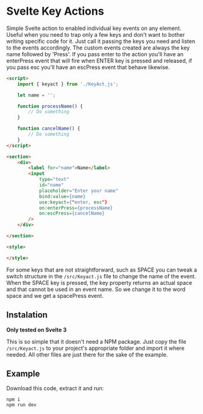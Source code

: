 # Svelte Key Actions


Simple Svelte action to enabled individual key events on any element. Useful when you need to trap only a few keys and don't want to bother writing specific code for it. Just call it passing the keys you need and listen to the events accordingly. The custom events created are always the key name followed by 'Press'. If you pass enter to the action you'll have an enterPress event that will fire when ENTER key is pressed and released, if you pass esc you'll have an escPress event that behave likewise.

```html
<script>
    import { keyact } from './KeyAct.js';

    let name = '';

    function processName() {
        // Do something
    }

    function cancelName() {
        // Do something
    }
</script>

<section>
    <div>
        <label for="name">Name</label>
        <input 
            type="text" 
            id="name" 
            placeholder="Enter your name" 
            bind:value={name} 
            use:keyact={"enter, esc"} 
            on:enterPress={processName} 
            on:escPress={cancelName} 
        />    
    </div>

</section>

<style>

</style>
```
For some keys that are not straightforward, such as SPACE you can tweak a switch structure in the ``/src/Keyact.js`` file to change the name of the event. When the SPACE key is pressed, the key property returns an actual space and that cannot be used in an event name. So we change it to the word space and we get a spacePress event.

## Instalation

**Only tested on Svelte 3**

This is so simple that it doesn't need a NPM package. Just copy the file ``/src/Keyact.js`` to your project's appropriate folder and import it where needed. All other files are just there for the sake of the example.


## Example

Download this code, extract it and run:

```
npm i
npm run dev
```